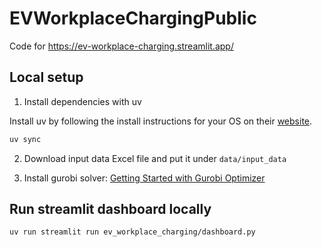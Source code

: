 # EVWorkplaceChargingPublic

Code for https://ev-workplace-charging.streamlit.app/

## Local setup

1. Install dependencies with uv

Install uv by following the install instructions for your OS on their [website](https://docs.astral.sh/uv/getting-started/installation/).

```bash
uv sync
```

2. Download input data Excel file and put it under `data/input_data`

3. Install gurobi solver: [Getting Started with Gurobi Optimizer](https://support.gurobi.com/hc/en-us/articles/14799677517585-Getting-Started-with-Gurobi-Optimizer)

## Run streamlit dashboard locally

```bash
uv run streamlit run ev_workplace_charging/dashboard.py
```
